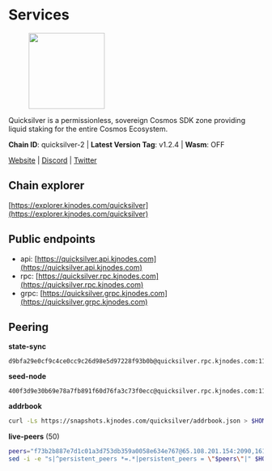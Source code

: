 # Services

<figure><img src="https://raw.githubusercontent.com/kj89/testnet_manuals/main/pingpub/logos/quicksilver.png" width="150" alt=""><figcaption></figcaption></figure>

Quicksilver is a permissionless, sovereign Cosmos SDK zone providing liquid staking for the entire Cosmos Ecosystem.

**Chain ID**: quicksilver-2 | **Latest Version Tag**: v1.2.4 | **Wasm**: OFF

[Website](https://quicksilver.zone) | [Discord](https://discord.gg/quicksilverprotocol) | [Twitter](https://twitter.com/quicksilverzone)




## Chain explorer
[https://explorer.kjnodes.com/quicksilver](https://explorer.kjnodes.com/quicksilver)

## Public endpoints

* api: [https://quicksilver.api.kjnodes.com](https://quicksilver.api.kjnodes.com)
* rpc: [https://quicksilver.rpc.kjnodes.com](https://quicksilver.rpc.kjnodes.com)
* grpc: [https://quicksilver.grpc.kjnodes.com](https://quicksilver.grpc.kjnodes.com)

## Peering

**state-sync**

```text
d9bfa29e0cf9c4ce0cc9c26d98e5d97228f93b0b@quicksilver.rpc.kjnodes.com:11656
```

**seed-node**

```text
400f3d9e30b69e78a7fb891f60d76fa3c73f0ecc@quicksilver.rpc.kjnodes.com:11659
```

**addrbook**
```bash
curl -Ls https://snapshots.kjnodes.com/quicksilver/addrbook.json > $HOME/.quicksilverd/config/addrbook.json
```

**live-peers** (50)
```bash
peers="f73b2b887e7d1c01a3d753db359a0058e634e767@65.108.201.154:2090,161f453c9ff27f3120ec5078f56b505316fbc720@65.108.6.45:61156,9f0770c748d9323223722faacd30262218287b40@65.108.238.102:11156,d9bfa29e0cf9c4ce0cc9c26d98e5d97228f93b0b@65.109.88.38:11656,2020c09ef7542899a4c55b382013c469122186d6@51.195.88.136:15620,176d56747476b21d30e0b5ed356a5955bc5b9cab@141.95.65.73:11156,6785dbb8a0138600e0e0faaa77baa375451b38bb@162.55.132.48:15620,cdd8e0e425f107d249389a5e4cea3494185d4a3a@193.70.45.106:11156,ff2055b198685f619897058a26776b9d1b73dc3c@178.63.184.129:26656,5e2b0913543b7e1e070e32326d5d901b456b2190@146.19.24.133:26656,9bd2b7e39fb0d823402f22c90e3000fdf3cd05bf@88.99.104.180:26656,271419d3eb3878c902ebb0064490ad702d9d067f@144.76.145.150:26656,0a226e70ceb7a4123e66216d1ed83ef22ed8a187@185.119.118.118:2000,d9f4546f14e94f81c7766542548ee1776f9f66ce@65.108.238.203:43656,ba52d6744d89cf66cf29d7663a21e1299d0f6744@74.80.183.130:26654,0a3860f9d3c27b34910fe8660240ae55699b55c2@84.244.95.245:26656,1b569bf57da79df4f85d207a161a97626988af76@65.109.92.241:20026,ebafaa0d0087ecfc785b095d6a91a67a12eecd80@5.9.100.25:26656,e726816f42831689eab9378d5d577f1d06d25716@176.9.188.21:26656,b4bcce87121963e1e97619dc135f2eb1a9fd5dfc@88.198.32.17:36656,e1b058e5cfa2b836ddaa496b10911da62dcf182e@138.201.8.248:26656,82c212c73d15ed2c7e6ad7cc5dd68cdd559c0056@65.109.52.178:26656,61d96fee29a9615c208c4db72526d23b45094cb4@65.108.195.30:36656,d22c450ef79e019dc702d9098ff09f02294e6dff@65.109.37.58:26656,8ebd6e7c74a9c36a175f9a86148354b378a4f387@185.248.24.16:26656,79b214369c8f52c2d33cf79fc1897677b24cf8cb@94.130.240.229:2000,443ad7c991b2915b620673b10206c92e2b4040e0@173.67.177.120:26656,3b3c0037090a1b5ef9f7ac58ff79f33dffdd188a@65.108.231.124:15656,46a0c8717148c4a4aa86eaaa9727e7bc6bb8e70c@49.12.7.7:26656,5f0c0411e34e1c7d0b9c53749d90a923b5e8c625@65.21.133.125:35656,51070ba609ede6d7eb334b8cf0ed585f2b1ab66b@135.181.76.99:26656,e4dbb1c6075822390aa23885750b306e1a54f9b0@5.161.101.185:26656,cbc2c7a7cd39750abee0dcd5dd2832feddbde20e@50.21.173.76:26656,2c658378f5356e39ecea6947eb312f45a8ccfde1@142.132.199.211:26654,bcc9ec03436a47450a2e84dfee88180270125f7e@65.108.200.49:17656,28ebd43e8c888ed069165fa035e101ae6fd7955e@139.162.191.246:26656,149a25417349d70f5e5127a5eb634dbfaf6e6c3a@142.165.207.19:56656,05241d21ff9e7c699bbdb4faa73da1860b6d8cd7@128.199.85.168:26656,e3dd956ac4081ba42ae3d038edd6d80ddf092751@198.199.90.99:26656,e50848e299c7909245a9af690341ff27e21f7b69@65.109.87.88:56656,ef1cb5bff5b76957f02636a30d5d85d861a35dbe@65.109.92.240:21026,4aa6607f87ad0b458526d3405731e71553cf275c@219.100.163.35:26656,d6246909abf0c5e82f48ce6f623cba587b899e15@217.160.246.138:26656,e0604aa63b2b483bdb7f3ffba80a91803080bff8@62.171.183.214:26656,ae3700d3296524014ab3444767df682b46f0cb9e@51.195.234.250:26656,ebc272824924ea1a27ea3183dd0b9ba713494f83@195.3.220.136:27026,cc091c4d385e449a718fb252de800a9caf01913f@95.217.225.212:11656,04dcb466b6804e6a57b7f9188b90f5bdc17037c0@108.165.178.242:26654,c8b01e6700d048b1aae34d76f5c56511b2a90ab1@57.128.133.24:26656,ae44851a5d63d70382c1621bc7727db2a40d10d0@88.99.164.158:21026"
sed -i -e "s|^persistent_peers *=.*|persistent_peers = \"$peers\"|" $HOME/.quicksilverd/config/config.toml
```
